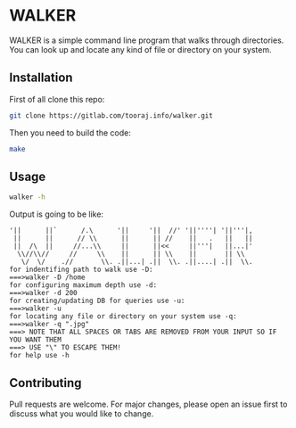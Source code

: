 # WALKER 

WALKER is a simple command line program that walks through directories.
You can look up and locate any kind of file or directory on your system.

## Installation
First of all clone this repo:

```bash
git clone https://gitlab.com/tooraj.info/walker.git
```
Then you need to build the code:

```bash
make
```
## Usage

```bash
walker -h
```

Output is going to be like:

```
'||      ||`      /.\      '||     '||  //' '||''''| '||'''|,
 ||      ||      // \\      ||      || //    ||   .   ||   || 
 ||  /\  ||     //...\\     ||      ||<<     ||'''|   ||...|' 
  \\//\\//     //     \\    ||      || \\    ||       || \\   
   \/  \/    .//       \\. .||...| .||  \\. .||....| .||  \\.
for indentifing path to walk use -D:
===>walker -D /home
for configuring maximum depth use -d:
===>walker -d 200
for creating/updating DB for queries use -u:
===>walker -u
for locating any file or directory on your system use -q:
===>walker -q ".jpg"
===> NOTE THAT ALL SPACES OR TABS ARE REMOVED FROM YOUR INPUT SO IF YOU WANT THEM
===> USE "\" TO ESCAPE THEM!
for help use -h
```

## Contributing
Pull requests are welcome. For major changes, please open an issue first to discuss what you would like to change.
